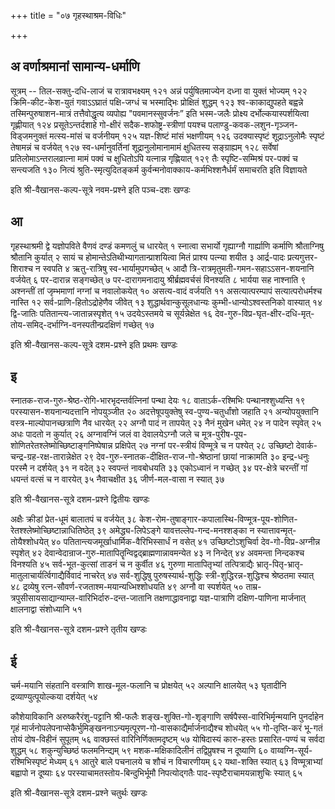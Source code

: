 +++
title = "०७ गृहस्थाश्रम-विधिः"

+++
## अ वर्णाश्रमानां सामान्य-धर्माणि

सूत्रम् -- तिल-सक्तु-दधि-लाजं च रात्रावभक्ष्यम्  १२१
अन्नं पर्युषितमाज्येन दध्ना वा युक्तं भोज्यम्  १२२
क्रिमि-कीट-केश-युतं गवाऽऽघ्रातं पक्षि-जग्धं च भस्माद्भिः प्रोक्षितं शुद्धम् १२३
श्व-काकाद्युपहते बह्वन्ने तस्मिन्पुरुषाशन-मात्रं तत्तैवोद्धृत्य व्यपोह्य "पवमानस्सुवर्जनः” इति भस्म-जलैः प्रोक्ष्य दर्भोल्कयास्पर्शयित्वा गृह्णीयात् १२४
प्रसूतेऽन्तर्दशाहे गो-क्षीरं सदैक-शफोष्ट्र-स्त्रीणां पयश्च पलाण्डु-कवक-लशुन-गृञ्जन-विड्जमनुक्तं मत्स्य-मांसं च वर्जनीयम् १२५
यज्ञ-शिष्टं मांसं भक्षणीयम् १२६
उदक्यास्पृष्टं शूद्राऽनुलोमैः स्पृष्टं तेषामन्नं च वर्जयेत् १२७
स्व-धर्मानुवर्तिनां शूद्रानुलोमानामामं क्षुधितस्य सङ्ग्राह्यम् १२८ 
सर्वेषां प्रतिलोमाऽन्तरालव्रात्ना मामं पक्वं च क्षुधितोऽपि यत्नान्न गृह्णियात् १२९
तैः स्पृष्टि-सम्मिश्रं पर-पक्वं च सन्त्यजति १३०
नित्यं श्रुति-स्मृत्युदितङ्कर्म कुर्वन्मनोवाक्काय-कर्मभिश्शनैर्धर्मं समाचरति इति विज्ञायते 

इति श्री-वैखानस-कल्प-सूत्रे नवम-प्रश्ने इति पञ्च-दशः खण्डः 

## आ

गृहस्थाश्रमी द्वे यज्ञोपविते वैणवं दण्डं कमणलुं च धारयेत् १
स्नात्वा सभार्यो गृह्याग्नौ गार्ह्याणि कर्माणि श्रौताग्निषु श्रौतानि कुर्यात् २
सायं च होमान्तेऽतिथीभ्यागतान्प्राशयित्वा मितं प्राश्य पत्न्या शयीत ३
आर्द्र-पादः प्रत्यगुत्तर-शिराश्च न स्वपति ४
ऋतु-रात्रिषु स्व-भार्यामुपगच्छेत् ५
आदौ त्रि-रात्रमृतुमती-गमन-सहाऽऽसन-शयनानि वर्जयेत् ६ 
पर-दारान्न सङ्गच्छेत् ७
पर-दारागमनादायु श्रीर्ब्रह्मवर्चसं विनश्यति ८
भार्यया सह नाश्नाति ९
अश्नन्तीं तां जृम्भमाणां नग्नां च नवालोकयेत् १०
असत्य-वादं वर्जयति ११
असत्यात्परम्पापं सत्यात्परोधर्मश्च नास्ति १२
सर्व-प्राणि-हितोऽद्रोहेणैव जीवेत् १३
शुद्धार्थवान्कुसूलधान्यः कुम्भी-धान्योऽश्वस्तनिको वास्यात् १४
द्वि-जातिः पतितान्त्य-जातान्नस्पृशेत् १५
उदयेऽस्तमये च सूर्यन्नेक्षेत १६
देव-गुरु-विप्र-घृत-क्षीर-दधि-मृत्-तोय-समिद्-दर्भाग्नि-वनस्पतीन्प्रदक्षिणं गच्छेत् १७

इति श्री-वैखानस-कल्प-सूत्रे दशम-प्रश्ने इति प्रथमः खण्डः 

## इ 

स्नातक-राज-गुरु-श्रेष्ठ-रोगि-भारभृदन्तर्वत्निनां पन्था देयः १८
वाताऽर्क-रश्मिभिः पन्थानश्शुध्यन्ति १९
परस्यासन-शयनान्यदत्तानि नोपयुञ्जीत २०
अदत्तेषूपयुक्तेषु स्व-पुण्य-चतुर्धांशो जहाति २१
अन्योपयुक्तानि वस्त्र-माल्योपानच्छत्राणि नैव धारयेत् २२ अग्नौ पादं न तापयेत् २३
नैनं मुखेन धमेत् २४
न पादेन स्पृवेत् २५
अधः पादतो न कुर्यात् २६
अग्नावग्निं जलं वा देवालयेऽग्नौ जले च मूत्र-पुरीष-पूय-शोणितरेतश्लेष्मोच्छिष्टाङ्गनिष्पेषान्न प्रक्षिपेत् २७
नग्नां पर-स्त्रीयं विण्मूत्रे च न पश्येत् २८
उच्छिष्टो देवार्क-चन्द्र-ग्रह-रक्ष-तारान्नेक्षेत २९
देव-गुरु-स्नातक-दीक्षित-राज-गो-श्रेष्ठानां छायां नाक्रामति ३०
इन्द्र-धनुः परस्मै न दर्शयेत् ३१
न वदेत् ३२
स्वपन्तं नावबोधयति ३३
एकोऽध्वानं न गच्छेत् ३४
पर-क्षेत्रे चरन्तीं गां धयन्तं वत्सं च न वारयेत् ३५
नैवाचक्षीत ३६
जीर्ण-मल-वासा न स्यात् ३७

इति श्री-वैखानस-सूत्रे दशम-प्रश्ने द्वितीयः खण्डः 

अक्षैः क्रीडां प्रेत-धूमं बालातपं च वर्जयेत् ३८
केश-रोम-तुषाङ्गार-कपालास्थि-विण्मूत्र-पूय-शोणित-रेतश्श्लेष्मोच्छिष्टान्नाधितिष्ठेत् ३९
अमेद्ध्य-लिपेऽङ्गे यावत्तल्लेप-गन्द-मनश्शङ्का न स्यात्तावन्मृत्-तोयैश्शोधयेत् ४०
पतितान्त्यजमूर्खाधार्मिक-वैरिभिस्सार्धं न वसेत् ४१
उच्छिष्टोऽशुचिर्वा देव-गो-विप्र-अग्नीन्न स्पृशेत् ४२
देवान्वेदान्राज-गुरु-मातापितॄन्विद्वद्ब्राह्मणान्नावमन्येत ४३ 
न निन्देत् ४४
अवमन्ता निन्दकश्च विनश्यति ४५
सर्व-भूत-कुत्सां ताडनं च न कुर्वीत ४६
गुरुणा मातापितृभ्यां तत्पित्राद्यैः भ्रातृ-पितृ-भ्रातृ-मातुलाचार्यर्त्विगाद्यैर्विवादं नाचरेत् ४७
सर्व-शुद्धिषु पुरुषस्यार्थ-शुद्धिः स्त्री-शुद्धिरन्न-शुद्धिश्च श्रेष्ठतमा स्यात् ४८
द्रव्येषु रत्न-सौवर्ण-रजताश्म-मयान्यध्भिश्शोधयति ४९
अग्नौ वा स्पर्शयेत् ५०
ताम्र-त्रपुसीसायसाद्यान्याम्ल-वारिभिर्दारु-दन्त-जातानि तक्षणाद्धावनाद्वा यज्ञ-पात्राणि दक्षिण-पाणिना मार्जनात् क्षालनाद्वा संशोध्यानि ५१

इति श्री-वैखानस-सूत्रे दशम-प्रश्ने तृतीय खण्डः 

## ई 

चर्म-मयानि संहतानि वस्त्राणि शाख-मूल-फलानि च प्रोक्षयेत् ५२ 
अल्पानि क्षालयेत् ५३
घृतादीनि द्रव्याण्युत्पूयोल्कया दर्शयेत् ५४

कौशेयाविकानि अरुष्करैरंशु-पट्टानि श्री-फलैः शङ्ख-शुक्ति-गो-शृङ्गाणि सर्षपैस्स-वारिभिर्मृन्मयानि पुनर्दाहेन गृहं मार्जनोपलेपनाप्सेकैर्भुमिङ्खननाऽन्यमृत्पूरण-गो-वासकाद्यैर्मार्जनाद्यैश्च शोधयेत् ५५ 
गो-तृप्ति-करं भू-गतं तोयं दोष-विहीनं सुपूतम् ५६
वाक्छस्तं वारिनिर्णिक्तमदृष्टम् ५७
योषिदास्यं कारु-हस्तः प्रसारित-पण्यं च सर्वदा शुद्धम् ५८
शकुन्युच्छिष्ठं फलमनिन्द्यम् ५९
मशक-मक्षिकादिलीनं तद्विप्रुषश्च न दूष्याणि ६०
वाय्वग्नि-सूर्य-रश्मिभिस्पृष्टं मेध्यम् ६१
आतुरे बाले पचनालये च शौचं न विचारणीयम् ६२
यथा-शक्ति स्यात् ६३
विण्मूत्राभ्यां बह्वापो न दूष्याः ६४
परस्याचामतस्तोय-बिन्दुभिर्भूमौ निपत्योद्गतैः पाद-स्पृष्टैराचामयन्नाशुचिः स्यात् ६५

इति श्री-वैखानस-सूत्रे दशम-प्रश्ने चतुर्थः खण्डः 